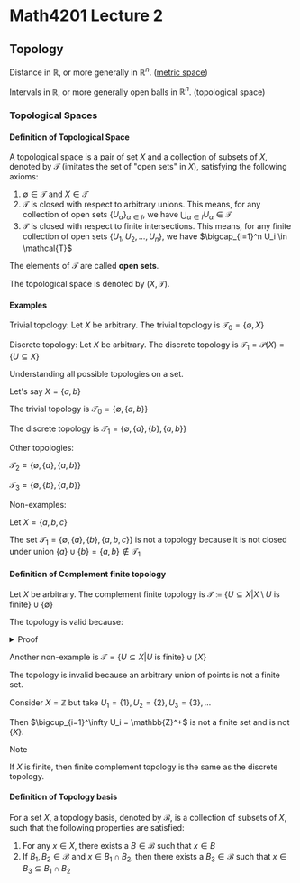 # Math4201 Lecture 2

## Topology

Distance in $\mathbb{R}$, or more generally in $\mathbb{R}^n$. ([metric space](https://notenextra.trance-0.com/Math4111/Math4111_L9#metric-space))

Intervals in $\mathbb{R}$, or more generally open balls in $\mathbb{R}^n$. (topological space)

### Topological Spaces

#### Definition of Topological Space

A topological space is a pair of set $X$ and a collection of subsets of $X$, denoted by $\mathcal{T}$ (imitates the set of "open sets" in $X$), satisfying the following axioms:

1. $\emptyset \in \mathcal{T}$ and $X \in \mathcal{T}$
2. $\mathcal{T}$ is closed with respect to arbitrary unions. This means, for any collection of open sets $\{U_\alpha\}_{\alpha \in I}$, we have $\bigcup_{\alpha \in I} U_\alpha \in \mathcal{T}$
3. $\mathcal{T}$ is closed with respect to finite intersections. This means, for any finite collection of open sets $\{U_1, U_2, \ldots, U_n\}$, we have $\bigcap_{i=1}^n U_i \in \mathcal{T}$

The elements of $\mathcal{T}$ are called **open sets**.

The topological space is denoted by $(X, \mathcal{T})$.

#### Examples

Trivial topology: Let $X$ be arbitrary. The trivial topology is $\mathcal{T}_0 = \{\emptyset, X\}$

Discrete topology: Let $X$ be arbitrary. The discrete topology is $\mathcal{T}_1 = \mathcal{P}(X)=\{U \subseteq X\}$

Understanding all possible topologies on a set.

Let's say $X=\{a,b\}$

The trivial topology is $\mathcal{T}_0 = \{\emptyset, \{a,b\}\}$

The discrete topology is $\mathcal{T}_1 = \{\emptyset, \{a\}, \{b\}, \{a,b\}\}$

Other topologies:

$\mathcal{T}_2 = \{\emptyset, \{a\}, \{a,b\}\}$

$\mathcal{T}_3 = \{\emptyset, \{b\}, \{a,b\}\}$

Non-examples:

Let $X=\{a,b,c\}$

The set $\mathcal{T}_1=\{\emptyset, \{a\}, \{b\}, \{a,b,c\}\}$ is not a topology because it is not closed under union $\{a\} \cup \{b\} = \{a,b\} \notin \mathcal{T}_1$

#### Definition of Complement finite topology

Let $X$ be arbitrary. The complement finite topology is $\mathcal{T}\coloneqq \{U\subseteq X|X\setminus U \text{ is finite}\}\cup \{\emptyset\}$

The topology is valid because:

<details>
<summary>Proof</summary>

1. $\emptyset \in \mathcal{T}$ because $X\setminus \emptyset = X$ is finite.
2. Let $\{U_\alpha\}_{\alpha \in I}$ be an arbitrary collection such that $X\setminus U_\alpha$ is finite for each $\alpha \in I$. 
   
   Without loss of generality, we can assume that $U_\alpha \neq \emptyset$ for each $\alpha \in I$, since the union of arbitrary set with $\emptyset$ is the set itself. 
   
   If all of them are empty, then the union is empty, which complement is $X\subset \mathcal{T}$.
   
   Otherwise, 
   
   $$
   X\setminus \bigcup_{\alpha \in I} U_\alpha = \bigcap_{\alpha \in I} (X\setminus U_\alpha)
   $$
   is finite because each $X\setminus U_\alpha$ is finite. Therefore, $\bigcup_{\alpha \in I} U_\alpha \in \mathcal{T}$.
3. Let $\{U_1, U_2, \ldots, U_n\}$ be a finite collection such that $X\setminus U_i$ is finite for each $i=1,2,\ldots,n$. 

   Without loss of generality, we can assume that $U_i \neq \emptyset$ for each $i=1,2,\ldots,n$, since the intersection of arbitrary set with $\emptyset$ is $\emptyset$.
   
   If all of them are empty, then the intersection is $X\subset \mathcal{T}$.
   
   Otherwise,
   
   $$
   X\setminus \bigcap_{i=1}^n U_i = \bigcup_{i=1}^n (X\setminus U_i)
   $$
   is finite because each $X\setminus U_i$ is finite. Therefore, $\bigcap_{i=1}^n U_i \in \mathcal{T}$.
</details>

Another non-example is $\mathcal{T} = \{U\subseteq X|U \text{ is finite}\}\cup \{X\}$

The topology is invalid because an arbitrary union of points is not a finite set.

Consider $X=\mathbb{Z}$ but take $U_1=\{1\}, U_2=\{2\}, U_3=\{3\}, \ldots$

Then $\bigcup_{i=1}^\infty U_i = \mathbb{Z}^+$ is not a finite set and is not $\{X\}$.

> [!NOTE]
>
> If $X$ is finite, then finite complement topology is the same as the discrete topology.

#### Definition of Topology basis

For a set $X$, a topology basis, denoted by $\mathcal{B}$, is a collection of subsets of $X$, such that the following properties are satisfied:

1. For any $x \in X$, there exists a $B \in \mathcal{B}$ such that $x \in B$
2. If $B_1, B_2 \in \mathcal{B}$ and $x \in B_1 \cap B_2$, then there exists a $B_3 \in \mathcal{B}$ such that $x \in B_3 \subseteq B_1 \cap B_2$
